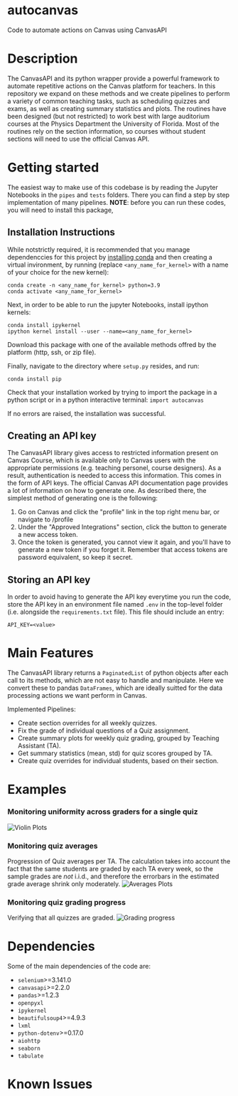 # autocanvas
Code to automate actions on Canvas using CanvasAPI

# Description
The CanvasAPI and its python wrapper provide a powerful framework to automate repetitive actions on the Canvas platform for teachers. In this repository we expand on these methods and we create pipelines to perform a variety of common teaching tasks, such as scheduling quizzes and exams, as well as creating summary statistics and plots. The routines have been designed (but not restricted) to work best with large auditorium courses at the Physics Department the University of Florida. Most of the routines rely on the section information, so courses without student sections will need to use the official Canvas API.

# Getting started
The easiest way to make use of this codebase is by reading the Jupyter Notebooks in the `pipes` and `tests` folders.  There you can find a step by step implementation of many pipelines. **NOTE**: before you can run these codes, you will need to install this package, 

## Installation Instructions
While notstrictly required, it is recommended that you manage dependenccies for this project by [installing conda](https://docs.conda.io/projects/continuumio-conda/en/latest/user-guide/install/macos.html) and then creating a virtual invironment, by running (replace `<any_name_for_kernel>` with a name of your choice for the new kernel):

```
conda create -n <any_name_for_kernel> python=3.9  
conda activate <any_name_for_kernel>
```

Next, in order to be able to run the jupyter Notebooks, install ipython kernels:

```
conda install ipykernel
ipython kernel install --user --name=<any_name_for_kernel>
```


Download this package with one of the available methods offred by the platform (http, ssh, or zip file).

Finally, navigate to the directory where `setup.py` resides, and run:

```
conda install pip
```

Check that your installation worked by trying to import the package in a python script or in a python interactive terminal:
```import autocanvas```

If no errors are raised, the installation was successful.


## Creating an API key
The CanvasAPI library gives access to restricted information present on Canvas Course, which is available only to Canvas users with the appropriate permissions (e.g. teaching personel, course designers). As a result, authentication is needed to access this information. This comes in the form of API keys. The official Canvas API documentation page provides a lot of information on how to generate one. As described there, the simplest method of generating one is the following:

1. Go on Canvas and click the "profile" link in the top right menu bar, or navigate to /profile
2. Under the "Approved Integrations" section, click the button to generate a new access token.
3. Once the token is generated, you cannot view it again, and you'll have to generate a new token if you forget it. Remember that access tokens are password equivalent, so keep it secret.

## Storing an API key
In order to avoid having to generate the API key everytime you run the code, store the API key in an environment file named `.env` in the top-level folder (i.e. alongside the `requirements.txt` file). This file should include an entry:

```
API_KEY=<value>
```

# Main Features
The CanvasAPI library returns a `PaginatedList` of python objects after each call to its methods, which are not easy to handle and manipulate. Here we convert these to pandas `DataFrames`, which are ideally suitted for the data processing actions we want perform in Canvas.  

Implemented Pipelines:
- Create section overrides for all weekly quizzes.
- Fix the grade of individual questions of a Quiz assignment.
- Create summary plots for weekly quiz grading, grouped by Teaching Assistant (TA).
- Get summary statistics (mean, std) for quiz scores grouped by TA.
- Create quiz overrides for individual students, based on their section.

# Examples

### Monitoring uniformity across graders for a single quiz 
![Violin Plots](autocanvas/output/EXAMPLE_violinplot_quiz.png "Grade Distributions per TA")

### Monitoring quiz averages
Progression of Quiz averages per TA. The calculation takes into account the fact that the same students are graded by each TA every week, so the sample grades are *not* i.i.d., and therefore the errorbars in the estimated grade average shrink only moderately. 
![Averages Plots](autocanvas/output/EXAMPLE_grade_progression_TA.png "Grade Averages per TA")

### Monitoring quiz grading progress
Verifying that all quizzes are graded. 
![Grading progress](autocanvas/output/EXAMPLE_quiz_grading_progress.png "Grading Progress")

# Dependencies
Some of the main dependencies of the code are:
- `selenium`>=3.141.0
- `canvasapi`>=2.2.0
- `pandas`>=1.2.3
- `openpyxl`
- `ipykernel`
- `beautifulsoup4`>=4.9.3
- `lxml`
- `python-dotenv`>=0.17.0
- `aiohttp`
- `seaborn`
- `tabulate`



# Known Issues
